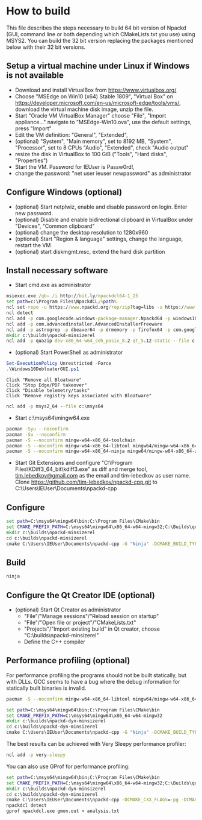 # How to build

This file describes the steps necessary to build 64 bit version of Npackd 
(GUI, command line or both depending which CMakeLists.txt you use) using MSYS2. 
You can build the 32 bit version replacing the packages mentioned below with 
their 32 bit versions.

## Setup a virtual machine under Linux if Windows is not available ##

- Download and install VirtualBox from https://www.virtualbox.org/
- Choose "MSEdge on Win10 (x64) Stable 1809", "Virtual Box" on 
   https://developer.microsoft.com/en-us/microsoft-edge/tools/vms/, 
   download the virtual machine disk image, unzip the file.
- Start "Oracle VM VirtualBox Manager"
   choose "File", "Import appliance..."
   navigate to "MSEdge-Win10.ova", use the default settings, press "Import"
- Edit the VM definition: "General", "Extended", 
- (optional) "System", "Main memory", set to 8192 MB, 
   "System", "Processor", set to 8 CPUs
   "Audio", "Extended", check "Audio output"
- resize the disk in VirtualBox to 100 GiB ("Tools", "Hard disks", "Properties")
- Start the VM. Password for IEUser is Passw0rd!, 
- change the password: "net user ieuser newpassword" as administrator

## Configure Windows (optional)
- (optional) Start netplwiz, enable and disable password on login. Enter new password.
- (optional) Disable and enable bidirectional clipboard in VirtualBox under "Devices", "Common clipboard"
- (optional) change the desktop resolution to 1280x960
- (optional) Start "Region & language" settings, change the language, restart the VM
- (optional) start diskmgmt.msc, extend the hard disk partition

## Install necessary software

- Start cmd.exe as administrator
```bat
msiexec.exe /qb- /i http://bit.ly/npackdcl64-1_25
set path=c:\Program Files\NpackdCL;%path%
ncl set-repo -u https://www.npackd.org/rep/zip?tag=libs -u https://www.npackd.org/rep/zip?tag=stable -u https://www.npackd.org/rep/zip?tag=stable64
ncl detect
ncl add -p com.googlecode.windows-package-manager.Npackd64 -p windows10debloater -p qt-creator64 -p com.microsoft.ProcessExplorer -p org.7-zip.SevenZIP64 -p nircmd64
ncl add -p com.advancedinstaller.AdvancedInstallerFreeware
ncl add -p astrogrep -p dbeaver64 -p drmemory -p firefox64 -p com.googlecode.gitextensions.GitExtensions -p kdiff3-64 -p com.lockhunter.LockHunter64 -p notepadpp64 -p org.cmake.CMake
mkdir c:\builds\npackd-minsizerel
ncl add -p quazip-dev-x86_64-w64_seh_posix_8.2-qt_5.12-static --file c:\Builds\quazip-dev-x86_64-w64_seh_posix_8.2-qt_5.12-static
```
- (optional) Start PowerShell as administrator
```powershell
Set-ExecutionPolicy Unrestricted -Force 
.\Windows10DebloaterGUI.ps1
```
	Click "Remove all Bloatware"
	Click "Stop Edge/PDF takeover"
	Click "Disable telemetry/tasks"
	Click "Remove registry keys associated with Bloatware"
```bat
ncl add -p msys2_64 --file c:\msys64
```
- Start c:\msys64\mingw64.exe
```bash
pacman -Syu --noconfirm
pacman -Su --noconfirm
pacman -S --noconfirm mingw-w64-x86_64-toolchain
pacman -S --noconfirm mingw-w64-x86_64-libtool mingw64/mingw-w64-x86_64-jasper mingw64/mingw-w64-x86_64-qt5-static mingw64/mingw-w64-x86_64-icu
pacman -S --noconfirm mingw-w64-x86_64-ninja mingw64/mingw-w64-x86_64-zstd
```
- Start Git Extensions and configure "C:\Program Files\KDiff3_64_bit\kdiff3.exe" as diff and merge tool,
    tim.lebedkov@gmail.com as the email and tim-lebedkov as user name.
	Clone https://github.com/tim-lebedkov/npackd-cpp.git to C:\Users\IEUser\Documents\npackd-cpp

## Configure

```bat
set path=C:\msys64\mingw64\bin;C:\Program Files\CMake\bin
set CMAKE_PREFIX_PATH=C:\msys64\mingw64\x86_64-w64-mingw32;C:\Builds\quazip-dev-x86_64-w64_seh_posix_8.2-qt_5.12-static
mkdir c:\builds\npackd-minsizerel
cd c:\builds\npackd-minsizerel
cmake C:\Users\IEUser\Documents\npackd-cpp -G "Ninja" -DCMAKE_BUILD_TYPE=MinSizeRel
```

## Build

```bat
ninja
```

## Configure the Qt Creator IDE (optional)

* (optional) Start Qt Creator as administrator
    * "File"/"Manage sessions"/"Reload session on startup"
    * "File"/"Open file or project"/"CMakeLists.txt"
    * "Projects"/"Import existing build" in Qt creator, choose "C:\builds\npackd-minsizerel"
    * Define the C++ compiler

## Performance profiling (optional)

For performance profiling the programs should not be built statically, but with DLLs.
GCC seems to have a bug where the debug information for statically built binaries is invalid.

```bash
pacman -S --noconfirm mingw-w64-x86_64-libtool mingw64/mingw-w64-x86_64-jasper mingw64/mingw-w64-x86_64-qt5 mingw64/mingw-w64-x86_64-icu mingw64/mingw-w64-x86_64-zstd mingw64/mingw-w64-x86_64-quazip
```

```bat
set path=C:\msys64\mingw64\bin;C:\Program Files\CMake\bin
set CMAKE_PREFIX_PATH=C:\msys64\mingw64\x86_64-w64-mingw32
mkdir c:\builds\npackd-dyn-minsizerel
cd c:\builds\npackd-dyn-minsizerel
cmake C:\Users\IEUser\Documents\npackd-cpp -G "Ninja" -DCMAKE_BUILD_TYPE=MinSizeRel -DNPACKD_FORCE_STATIC:BOOL=OFF
```

The best results can be achieved with Very Sleepy performance profiler:

```bat
ncl add -p very-sleepy
```

You can also use GProf for performance profiling:

```bat
set path=C:\msys64\mingw64\bin;C:\Program Files\CMake\bin
set CMAKE_PREFIX_PATH=C:\msys64\mingw64\x86_64-w64-mingw32;C:\Builds\quazip-dev-x86_64-w64_seh_posix_8.2-qt_5.12-static
mkdir c:\builds\npackd-dyn-minsizerel
cd c:\builds\npackd-dyn-minsizerel
cmake C:\Users\IEUser\Documents\npackd-cpp -DCMAKE_CXX_FLAGS=-pg -DCMAKE_EXE_LINKER_FLAGS=-pg -DCMAKE_SHARED_LINKER_FLAGS=-pg -G "Ninja" -DCMAKE_BUILD_TYPE=MinSizeRel -DNPACKD_FORCE_STATIC:BOOL=OFF
npackdcl detect
gprof npackdcl.exe gmon.out > analysis.txt
```
	
	
